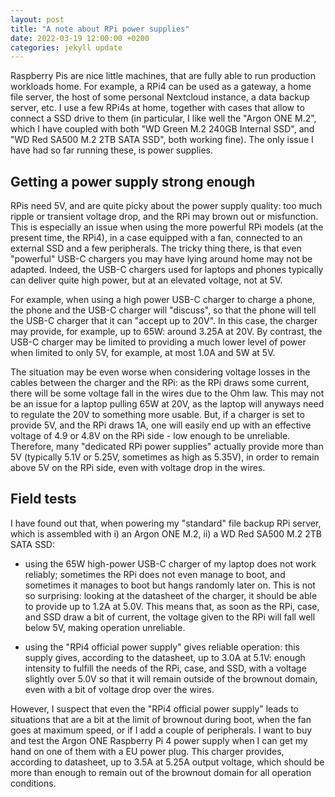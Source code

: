 ```yaml
---
layout: post
title: "A note about RPi power supplies"
date: 2022-03-19 12:00:00 +0200
categories: jekyll update
---
```


Raspberry Pis are nice little machines, that are fully able to run production workloads home. For example, a RPi4 can be used as a gateway, a home file server, the host of some personal Nextcloud instance, a data backup server, etc. I use a few RPi4s at home, together with cases that allow to connect a SSD drive to them (in particular, I like well the "Argon ONE M.2", which I have coupled with both "WD Green M.2 240GB Internal SSD", and "WD Red SA500 M.2 2TB SATA SSD", both working fine). The only issue I have had so far running these, is power supplies.

## Getting a power supply strong enough

RPis need 5V, and are quite picky about the power supply quality: too much ripple or transient voltage drop, and the RPi may brown out or misfunction. This is especially an issue when using the more powerful RPi models (at the present time, the RPi4), in a case equipped with a fan, connected to an external SSD and a few peripherals. The tricky thing there, is that even "powerful" USB-C chargers you may have lying around home may not be adapted. Indeed, the USB-C chargers used for laptops and phones typically can deliver quite high power, but at an elevated voltage, not at 5V.

For example, when using a high power USB-C charger to charge a phone, the phone and the USB-C charger will "discuss", so that the phone will tell the USB-C charger that it can "accept up to 20V". In this case, the charger may provide, for example, up to 65W: around 3.25A at 20V. By contrast, the USB-C charger may be limited to providing a much lower level of power when limited to only 5V, for example, at most 1.0A and 5W at 5V.

The situation may be even worse when considering voltage losses in the cables between the charger and the RPi: as the RPi draws some current, there will be some voltage fall in the wires due to the Ohm law. This may not be an issue for a laptop pulling 65W at 20V, as the laptop will anyways need to regulate the 20V to something more usable. But, if a charger is set to provide 5V, and the RPi draws 1A, one will easily end up with an effective voltage of 4.9 or 4.8V on the RPi side - low enough to be unreliable. Therefore, many "dedicated RPi power supplies" actually provide more than 5V (typically 5.1V or 5.25V, sometimes as high as 5.35V), in order to remain above 5V on the RPi side, even with voltage drop in the wires.

## Field tests

I have found out that, when powering my "standard" file backup RPi server, which is assembled with i) an Argon ONE M.2, ii) a WD Red SA500 M.2 2TB SATA SSD:

- using the 65W high-power USB-C charger of my laptop does not work reliably; sometimes the RPi does not even manage to boot, and sometimes it manages to boot but hangs randomly later on. This is not so surprising: looking at the datasheet of the charger, it should be able to provide up to 1.2A at 5.0V. This means that, as soon as the RPi, case, and SSD draw a bit of current, the voltage given to the RPi will fall well below 5V, making operation unreliable.

- using the "RPi4 official power supply" gives reliable operation: this supply gives, according to the datasheet, up to 3.0A at 5.1V: enough intensity to fulfill the needs of the RPi, case, and SSD, with a voltage slightly over 5.0V so that it will remain outside of the brownout domain, even with a bit of voltage drop over the wires.

However, I suspect that even the "RPi4 official power supply" leads to situations that are a bit at the limit of brownout during boot, when the fan goes at maximum speed, or if I add a couple of peripherals. I want to buy and test the Argon ONE Raspberry Pi 4 power supply when I can get my hand on one of them with a EU power plug. This charger provides, according to datasheet, up to 3.5A at 5.25A output voltage, which should be more than enough to remain out of the brownout domain for all operation conditions.

